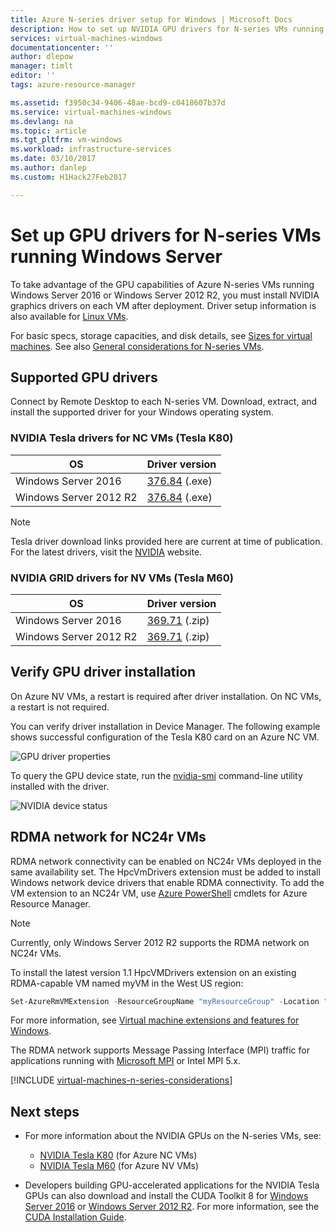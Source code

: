 ```yaml
---
title: Azure N-series driver setup for Windows | Microsoft Docs
description: How to set up NVIDIA GPU drivers for N-series VMs running Windows in Azure
services: virtual-machines-windows
documentationcenter: ''
author: dlepow
manager: timlt
editor: ''
tags: azure-resource-manager

ms.assetid: f3950c34-9406-48ae-bcd9-c0418607b37d
ms.service: virtual-machines-windows
ms.devlang: na
ms.topic: article
ms.tgt_pltfrm: vm-windows
ms.workload: infrastructure-services
ms.date: 03/10/2017
ms.author: danlep
ms.custom: H1Hack27Feb2017

---
```

# Set up GPU drivers for N-series VMs running Windows Server
To take advantage of the GPU capabilities of Azure N-series VMs running Windows Server 2016 or Windows Server 2012 R2, you must install NVIDIA graphics drivers on each VM after deployment. Driver setup information is also available for [Linux VMs](../virtual-machines-linux-n-series-driver-setup.md?toc=%2fazure%2fvirtual-machines%2flinux%2ftoc.json).

For basic specs, storage capacities, and disk details, see [Sizes for virtual machines](sizes.md?toc=%2fazure%2fvirtual-machines%2fwindows%2ftoc.json). See also [General considerations for N-series VMs](#general-considerations-for-n-series-vms).



## Supported GPU drivers

Connect by Remote Desktop to each N-series VM. Download, extract, and install the supported driver for your Windows operating system. 

### NVIDIA Tesla drivers for NC VMs (Tesla K80)



| OS | Driver version |
| -------- |------------- |
| Windows Server 2016 | [376.84](http://us.download.nvidia.com/Windows/Quadro_Certified/376.84/376.84-tesla-desktop-winserver2016-international-whql.exe) (.exe) |
| Windows Server 2012 R2 | [376.84](http://us.download.nvidia.com/Windows/Quadro_Certified/376.84/376.84-tesla-desktop-winserver2008-2012r2-64bit-international-whql.exe) (.exe) |

> [!NOTE]
> Tesla driver download links provided here are current at time of publication. For the latest drivers, visit the [NVIDIA](http://www.nvidia.com/) website.
>

### NVIDIA GRID drivers for NV VMs (Tesla M60)

| OS | Driver version |
| -------- |------------- |
| Windows Server 2016 | [369.71](https://go.microsoft.com/fwlink/?linkid=836843) (.zip) |
| Windows Server 2012 R2 | [369.71](https://go.microsoft.com/fwlink/?linkid=836844) (.zip)  |



## Verify GPU driver installation

On Azure NV VMs, a restart is required after driver installation. On NC VMs, a restart is not required.

You can verify driver installation in Device Manager. The following example shows successful configuration of the Tesla K80 card on an Azure NC VM.

![GPU driver properties](./media/n-series-driver-setup/GPU_driver_properties.png)

To query the GPU device state, run the [nvidia-smi](https://developer.nvidia.com/nvidia-system-management-interface) command-line utility installed with the driver. 

![NVIDIA device status](./media/n-series-driver-setup/smi.png)  

## RDMA network for NC24r VMs

RDMA network connectivity can be enabled on NC24r VMs deployed in the same availability set. The HpcVmDrivers extension must be added to install Windows network device drivers that enable RDMA connectivity. To add the VM extension to an NC24r VM, use [Azure PowerShell](/powershell/azureps-cmdlets-docs) cmdlets for Azure Resource Manager.

> [!NOTE]
> Currently, only Windows Server 2012 R2 supports the RDMA network on NC24r VMs.
> 

To install the latest version 1.1 HpcVMDrivers extension on an existing RDMA-capable VM named myVM in the West US region:
  ```PowerShell
  Set-AzureRmVMExtension -ResourceGroupName "myResourceGroup" -Location "westus" -VMName "myVM" -ExtensionName "HpcVmDrivers" -Publisher "Microsoft.HpcCompute" -Type "HpcVmDrivers" -TypeHandlerVersion "1.1"
  ```
  For more information, see [Virtual machine extensions and features for Windows](extensions-features.md?toc=%2fazure%2fvirtual-machines%2fwindows%2fclassic%2ftoc.json).

The RDMA network supports Message Passing Interface (MPI) traffic for applications running with [Microsoft MPI](https://msdn.microsoft.com/library/bb524831(v=vs.85).aspx) or Intel MPI 5.x. 

[!INCLUDE [virtual-machines-n-series-considerations](../../../includes/virtual-machines-n-series-considerations.md)]

## Next steps

* For more information about the NVIDIA GPUs on the N-series VMs, see:
    * [NVIDIA Tesla K80](http://www.nvidia.com/object/tesla-k80.html) (for Azure NC VMs)
    * [NVIDIA Tesla M60](http://www.nvidia.com/object/tesla-m60.html) (for Azure NV VMs)

* Developers building GPU-accelerated applications for the NVIDIA Tesla GPUs can also download and install the CUDA Toolkit 8 for [Windows Server 2016](https://developer.nvidia.com/compute/cuda/8.0/Prod2/local_installers/cuda_8.0.61_win10-exe) or [Windows Server 2012 R2](https://developer.nvidia.com/compute/cuda/8.0/Prod2/local_installers/cuda_8.0.61_windows-exe). For more information, see the [CUDA Installation Guide](http://docs.nvidia.com/cuda/cuda-installation-guide-microsoft-windows/index.html#axzz4ZcwJvqYi).


